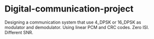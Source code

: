 # Digital-communication-project
Designing a communication system that use 4_DPSK or 16_DPSK as modulator and demodulator. Using linear PCM  and CRC codes. Zero ISI. Different SNR.
